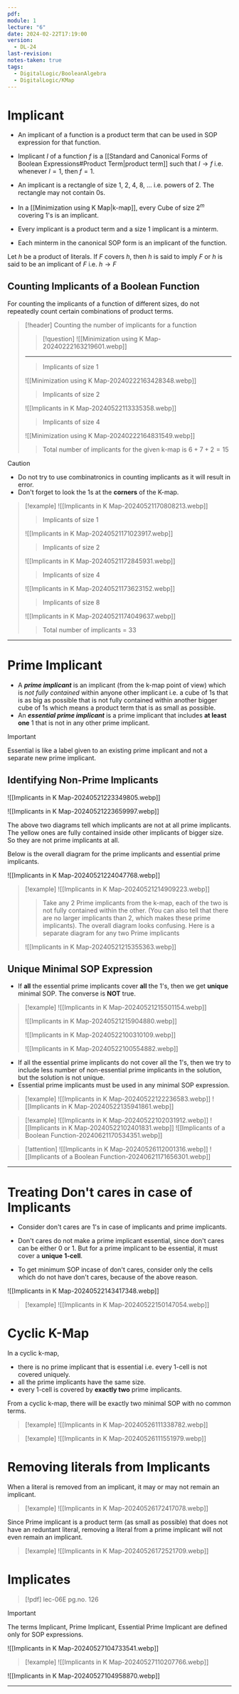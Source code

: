 ```yaml
---
pdf: 
module: 1
lecture: "6"
date: 2024-02-22T17:19:00
version:
  - DL-24
last-revision: 
notes-taken: true
tags:
  - DigitalLogic/BooleanAlgebra
  - DigitalLogic/KMap
---
```

# Implicant

- An implicant of a function is a product term that can be used in SOP expression for that function.
- Implicant $I$ of a function $f$ is a [[Standard and Canonical Forms of Boolean Expressions#Product Term|product term]] such that $I \rightarrow f$ i.e. whenever $I = 1$, then $f = 1$. 

- An implicant is a rectangle of size 1, 2, 4, 8, ... i.e. powers of 2. The rectangle may not contain 0s.
- In a [[Minimization using K Map|k-map]], every Cube of size $2^m$ covering 1's is an implicant.
- Every implicant is a product term and a size 1 implicant is a minterm.
- Each minterm in the canonical SOP form is an implicant of the function.

Let $h$ be a product of literals. If $F$ covers $h$, then $h$ is said to imply $F$ or $h$ is said to be an implicant of $F$ i.e. $h \rightarrow F$

## Counting Implicants of a Boolean Function
For counting the implicants of a function of different sizes, do not repeatedly count certain combinations of product terms.

> [!header] Counting the number of implicants for a function
>> [!question] 
>> ![[Minimization using K Map-20240222163219601.webp]]
> ---
>
>> Implicants of size 1
>
> ![[Minimization using K Map-20240222163428348.webp]]
>
>> Implicants of size 2 
>
> ![[Implicants in K Map-20240522113335358.webp]]
>
>> Implicants of size 4
>
> ![[Minimization using K Map-20240222164831549.webp]]
> 
>> Total number of implicants for the given k-map is $6 + 7 + 2 = 15$

> [!caution] 
> - Do not try to use combinatronics in counting implicants as it will result in error.
> - Don't forget to look the 1s at the **corners** of the K-map.

> [!example] 
> ![[Implicants in K Map-20240521170808213.webp]]
>
>> Implicants of size 1
> 
> ![[Implicants in K Map-20240521171023917.webp]]
>
>> Implicants of size 2
>
> ![[Implicants in K Map-20240521172845931.webp]]
>
>> Implicants of size 4
>
> ![[Implicants in K Map-20240521173623152.webp]]
>
>> Implicants of size 8
>
> ![[Implicants in K Map-20240521174049637.webp]]
>
>> Total number of implicants = 33

---
# Prime Implicant

- A ***prime implicant*** is an implicant (from the k-map point of view) which is *not fully contained* within anyone other implicant i.e. a cube of 1s that is as big as possible that is not fully contained within another bigger cube of 1s which means a product term that is as small as possible.
- An ***essential prime implicant*** is a prime implicant that includes **at least one** 1 that is not in any other prime implicant.

> [!important] 
> Essential is like a label given to an existing prime implicant and not a separate new prime implicant.

## Identifying Non-Prime Implicants

![[Implicants in K Map-20240521223349805.webp]]

![[Implicants in K Map-20240521223659997.webp]]

The above two diagrams tell which implicants are not at all prime implicants. 
The yellow ones are fully contained inside other implicants of bigger size. So they are not prime implicants at all.

Below is the overall diagram for the prime implicants and essential prime implicants.

![[Implicants in K Map-20240521224047768.webp]]

> [!example] 
> ![[Implicants in K Map-20240521214909223.webp]]
> 
>> Take any 2 Prime implicants from the k-map, each of the two is not fully contained within the other. (You can also tell that there are no larger implicants than 2, which makes these prime implicants).
>> The overall diagram looks confusing. Here is a separate diagram for any two Prime implicants
>
> ![[Implicants in K Map-20240521215355363.webp]]

## Unique Minimal SOP Expression

- If **all** the essential prime implicants cover **all** the 1's, then we get **unique** minimal SOP. The converse is **NOT** true.

> [!example] 
> ![[Implicants in K Map-20240521215501154.webp]]
> 
> ![[Implicants in K Map-20240521215904880.webp]]
> 
> ![[Implicants in K Map-20240522100310109.webp]]
> 
> ![[Implicants in K Map-20240522100554882.webp]]

- If all the essential prime implicants do not cover all the 1's, then we try to include less number of non-essential prime implicants in the solution, but the solution is not unique.
- Essential prime implicants must be used in any minimal SOP expression.

> [!example] 
> ![[Implicants in K Map-20240522122236583.webp]]
> ![[Implicants in K Map-20240522135941861.webp]]

> [!example] 
> ![[Implicants in K Map-20240522102031912.webp]]
> ![[Implicants in K Map-20240522102401831.webp]]
> ![[Implicants of a Boolean Function-20240621170534351.webp]]


> [!attention] 
> ![[Implicants in K Map-20240526112001316.webp]]
> ![[Implicants of a Boolean Function-20240621171656301.webp]]

---
# Treating Don't cares in case of Implicants
- Consider don't cares are 1's in case of implicants and prime implicants.

- Don't cares do not make a prime implicant essential, since don't cares can be either 0 or 1. But for a prime implicant to be essential, it must cover a **unique** **1-cell**.
- To get minimum SOP incase of don't cares, consider only the cells which do not have don't cares, because of the above reason.

![[Implicants in K Map-20240522143417348.webp]]

> [!example] 
> ![[Implicants in K Map-20240522150147054.webp]]

# Cyclic K-Map

In a cyclic k-map, 
- there is no prime implicant that is essential i.e. every 1-cell is not covered uniquely.
- all the prime implicants have the same size.
- every 1-cell is covered by **exactly two** prime implicants.

From a cyclic k-map, there will be exactly two minimal SOP with no common terms.

> [!example] 
> ![[Implicants in K Map-20240526111338782.webp]]

> [!example] 
> ![[Implicants in K Map-20240526111551979.webp]]

# Removing literals from Implicants
When a literal is removed from an implicant, it may or may not remain an implicant.

> [!example] 
> ![[Implicants in K Map-20240526172417078.webp]]

Since Prime implicant is a product term (as small as possible) that does not have an reduntant literal, removing a literal from a prime implicant will not even remain an implicant.

> [!example] 
> ![[Implicants in K Map-20240526172521709.webp]]


# Implicates
> [!pdf] lec-06E pg.no. 126

> [!important] 
> The terms Implicant, Prime Implicant, Essential Prime Implicant are defined only for SOP expressions.

![[Implicants in K Map-20240527104733541.webp]]

> [!example] 
> ![[Implicants in K Map-20240527110207766.webp]]


![[Implicants in K Map-20240527104958870.webp]]

---

